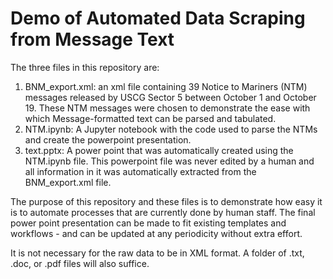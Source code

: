 # Demo of Automated Data Scraping from Message Text

The three files in this repository are:

1) BNM_export.xml: an xml file containing 39 Notice to Mariners (NTM) messages released by USCG Sector 5 between October 1 and October 19. These NTM messages were chosen to demonstrate the ease with which Message-formatted text can be parsed and tabulated.
2) NTM.ipynb: A Jupyter notebook with the code used to parse the NTMs and create the powerpoint presentation.
3) text.pptx: A power point that was automatically created using the NTM.ipynb file. This powerpoint file was never edited by a human and all information in it was automatically extracted from the BNM_export.xml file.

The purpose of this repository and these files is to demonstrate how easy it is to automate processes that are currently done by human staff. The final power point presentation can be made to fit existing templates and workflows - and can be updated at any periodicity without extra effort.

It is not necessary for the raw data to be in XML format. A folder of .txt, .doc, or .pdf files will also suffice.
